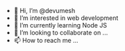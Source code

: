 - 👋 Hi, I’m @devumesh
- 👀 I’m interested in web development
- 🌱 I’m currently learning Node JS
- 💞️ I’m looking to collaborate on ...
- 📫 How to reach me ...

<!---
devumesh/devumesh is a ✨ special ✨ repository because its `README.md` (this file) appears on your GitHub profile.
You can click the Preview link to take a look at your changes.
--->
